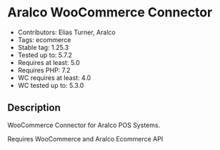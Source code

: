 # Aralco WooCommerce Connector

- Contributors: Elias Turner, Aralco
- Tags: ecommerce
- Stable tag: 1.25.3
- Tested up to: 5.7.2
- Requires at least: 5.0
- Requires PHP: 7.2
- WC requires at least: 4.0
- WC tested up to: 5.3.0

## Description

WooCommerce Connector for Aralco POS Systems.

Requires WooCommerce and Aralco Ecommerce API

